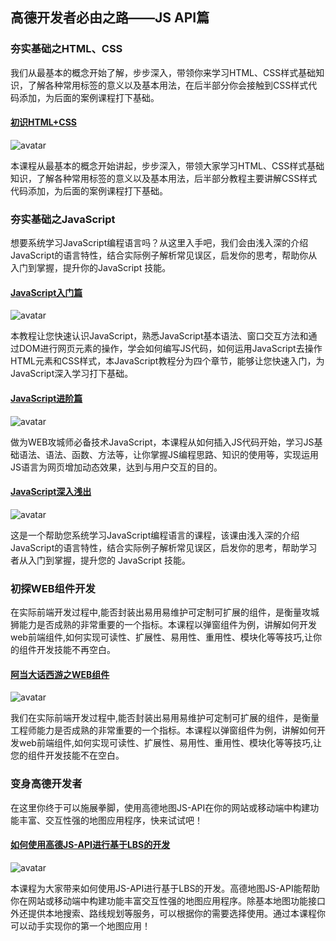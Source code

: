 ## 高德开发者必由之路——JS API篇

### 夯实基础之HTML、CSS

我们从最基本的概念开始了解，步步深入，带领你来学习HTML、CSS样式基础知识，了解各种常用标签的意义以及基本用法，在后半部分你会接触到CSS样式代码添加，为后面的案例课程打下基础。

#### [初识HTML+CSS](https://www.imooc.com/learn/9)

![avatar](https://img.mukewang.com/529dc3380001379906000338-240-135.jpg)

本课程从最基本的概念开始讲起，步步深入，带领大家学习HTML、CSS样式基础知识，了解各种常用标签的意义以及基本用法，后半部分教程主要讲解CSS样式代码添加，为后面的案例课程打下基础。

### 夯实基础之JavaScript

想要系统学习JavaScript编程语言吗？从这里入手吧，我们会由浅入深的介绍JavaScript的语言特性，结合实际例子解析常见误区，启发你的思考，帮助你从入门到掌握，提升你的JavaScript 技能。

#### [JavaScript入门篇](https://www.imooc.com/learn/36)

![avatar](https://img1.mukewang.com/53e1d0470001ad1e06000338-240-135.jpg)

本教程让您快速认识JavaScript，熟悉JavaScript基本语法、窗口交互方法和通过DOM进行网页元素的操作，学会如何编写JS代码，如何运用JavaScript去操作HTML元素和CSS样式，本JavaScript教程分为四个章节，能够让您快速入门，为JavaScript深入学习打下基础。

#### [JavaScript进阶篇](https://www.imooc.com/learn/10)

![avatar](https://img2.mukewang.com/574678bd00010a7206000338-240-135.jpg)

做为WEB攻城师必备技术JavaScript，本课程从如何插入JS代码开始，学习JS基础语法、语法、函数、方法等，让你掌握JS编程思路、知识的使用等，实现运用JS语言为网页增加动态效果，达到与用户交互的目的。

#### [JavaScript深入浅出](https://www.imooc.com/learn/277)

![avatar](https://img.mukewang.com/5705d3a3000129d006000338-240-135.jpg)

这是一个帮助您系统学习JavaScript编程语言的课程，该课由浅入深的介绍JavaScript的语言特性，结合实际例子解析常见误区，启发你的思考，帮助学习者从入门到掌握，提升您的 JavaScript 技能。

### 初探WEB组件开发

在实际前端开发过程中,能否封装出易用易维护可定制可扩展的组件，是衡量攻城狮能力是否成熟的非常重要的一个指标。本课程以弹窗组件为例，讲解如何开发web前端组件,如何实现可读性、扩展性、易用性、重用性、模块化等等技巧,让你的组件开发技能不再空白。

#### [阿当大话西游之WEB组件](https://www.imooc.com/learn/99)

![avatar](https://img.mukewang.com/536ad4a900012dc006000338-240-135.jpg)

我们在实际前端开发过程中,能否封装出易用易维护可定制可扩展的组件，是衡量工程师能力是否成熟的非常重要的一个指标。本课程以弹窗组件为例，讲解如何开发web前端组件,如何实现可读性、扩展性、易用性、重用性、模块化等等技巧,让您的组件开发技能不在空白。

### 变身高德开发者

在这里你终于可以施展拳脚，使用高德地图JS-API在你的网站或移动端中构建功能丰富、交互性强的地图应用程序，快来试试吧！

#### [如何使用高德JS-API进行基于LBS的开发](https://www.imooc.com/learn/347)

![avatar](https://img1.mukewang.com/5513a1b50001752806000338-240-135.jpg)

本课程为大家带来如何使用JS-API进行基于LBS的开发。高德地图JS-API能帮助你在网站或移动端中构建功能丰富交互性强的地图应用程序。除基本地图功能接口外还提供本地搜索、路线规划等服务，可以根据你的需要选择使用。通过本课程你可以动手实现你的第一个地图应用！

